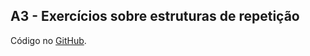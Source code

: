 ## A3 - Exercícios sobre estruturas de repetição

Código no [GitHub](https://github.com/joao-vitorg/sistemas-para-internet/tree/main/1-semestre/logica-programacao/A3).
